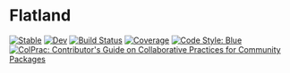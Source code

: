 # Flatland

[![Stable](https://img.shields.io/badge/docs-stable-blue.svg)](https://gdalle.github.io/Flatland.jl/stable/)
[![Dev](https://img.shields.io/badge/docs-dev-blue.svg)](https://gdalle.github.io/Flatland.jl/dev/)
[![Build Status](https://github.com/gdalle/Flatland.jl/actions/workflows/CI.yml/badge.svg?branch=main)](https://github.com/gdalle/Flatland.jl/actions/workflows/CI.yml?query=branch%3Amain)
[![Coverage](https://codecov.io/gh/gdalle/Flatland.jl/branch/main/graph/badge.svg)](https://codecov.io/gh/gdalle/Flatland.jl)
[![Code Style: Blue](https://img.shields.io/badge/code%20style-blue-4495d1.svg)](https://github.com/invenia/BlueStyle)
[![ColPrac: Contributor's Guide on Collaborative Practices for Community Packages](https://img.shields.io/badge/ColPrac-Contributor's%20Guide-blueviolet)](https://github.com/SciML/ColPrac)
